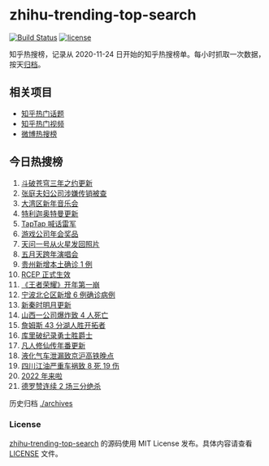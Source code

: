 # zhihu-trending-top-search

[![Build Status](https://github.com/justjavac/zhihu-trending-top-search/workflows/ci/badge.svg?branch=main)](https://github.com/justjavac/zhihu-trending-top-search/actions)
[![license](https://img.shields.io/github/license/justjavac/zhihu-trending-top-search)](https://github.com/justjavac/zhihu-trending-top-search/blob/main/LICENSE)

知乎热搜榜，记录从 2020-11-24 日开始的知乎热搜榜单。每小时抓取一次数据，按天[归档](./archives)。

## 相关项目

- [知乎热门话题](https://github.com/justjavac/zhihu-trending-hot-questions)
- [知乎热门视频](https://github.com/justjavac/zhihu-trending-hot-video)
- [微博热搜榜](https://github.com/justjavac/weibo-trending-hot-search)

## 今日热搜榜

<!-- BEGIN -->
<!-- 最后更新时间 Mon Jan 03 2022 06:08:42 GMT+0800 (China Standard Time) -->

1. [斗破苍穹三年之约更新](https://www.zhihu.com/search?q=斗破苍穹三年之约)
1. [张庭夫妇公司涉嫌传销被查](https://www.zhihu.com/search?q=张庭夫妇)
1. [大湾区新年音乐会](https://www.zhihu.com/search?q=大湾区音乐会)
1. [特利迦奥特曼更新](https://www.zhihu.com/search?q=特利迦奥特曼)
1. [TapTap 喊话雷军](https://www.zhihu.com/search?q=taptap)
1. [游戏公司年会奖品](https://www.zhihu.com/search?q=游戏公司)
1. [天问一号从火星发回照片](https://www.zhihu.com/search?q=天问一号)
1. [五月天跨年演唱会](https://www.zhihu.com/search?q=五月天)
1. [贵州新增本土确诊 1 例](https://www.zhihu.com/search?q=贵州疫情)
1. [RCEP 正式生效](https://www.zhihu.com/search?q=RCEP)
1. [《王者荣耀》开年第一崩](https://www.zhihu.com/search?q=王者荣耀)
1. [宁波北仑区新增 6 例确诊病例](https://www.zhihu.com/search?q=宁波疫情)
1. [新秦时明月更新](https://www.zhihu.com/search?q=新秦时明月)
1. [山西一公司爆炸致 4 人死亡](https://www.zhihu.com/search?q=山西爆炸)
1. [詹姆斯 43 分湖人胜开拓者](https://www.zhihu.com/search?q=湖人)
1. [库里破纪录勇士胜爵士](https://www.zhihu.com/search?q=勇士)
1. [凡人修仙传年番更新](https://www.zhihu.com/search?q=凡人修仙传)
1. [液化气车泄漏致京沪高铁晚点](https://www.zhihu.com/search?q=京沪高铁晚点)
1. [四川江油严重车祸致 8 死 19 伤](https://www.zhihu.com/search?q=四川江油车祸)
1. [2022 年来啦](https://www.zhihu.com/search?q=2022)
1. [德罗赞连续 2 场三分绝杀](https://www.zhihu.com/search?q=德罗赞)

<!-- END -->

历史归档 [./archives](./archives)

### License

[zhihu-trending-top-search](https://github.com/justjavac/zhihu-trending-top-search)
的源码使用 MIT License 发布。具体内容请查看 [LICENSE](./LICENSE) 文件。
